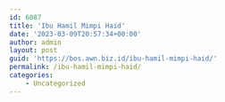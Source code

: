 ```yaml
---
id: 6087
title: 'Ibu Hamil Mimpi Haid'
date: '2023-03-09T20:57:34+00:00'
author: admin
layout: post
guid: 'https://bos.awn.biz.id/ibu-hamil-mimpi-haid/'
permalink: /ibu-hamil-mimpi-haid/
categories:
    - Uncategorized
---
```



